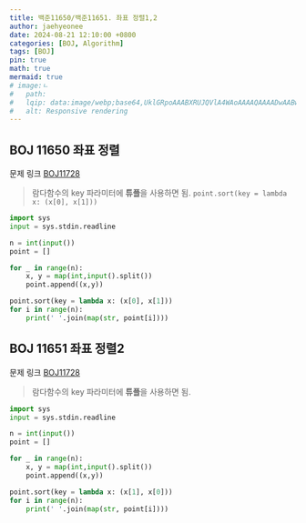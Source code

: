 ```yaml
---
title: 백준11650/백준11651. 좌표 정렬1,2
author: jaehyeonee
date: 2024-08-21 12:10:00 +0800
categories: [BOJ, Algorithm]
tags: [BOJ]
pin: true
math: true
mermaid: true
# image:ㄴ
#   path: 
#   lqip: data:image/webp;base64,UklGRpoAAABXRUJQVlA4WAoAAAAQAAAADwAABwAAQUxQSDIAAAARL0AmbZurmr57yyIiqE8oiG0bejIYEQTgqiDA9vqnsUSI6H+oAERp2HZ65qP/VIAWAFZQOCBCAAAA8AEAnQEqEAAIAAVAfCWkAALp8sF8rgRgAP7o9FDvMCkMde9PK7euH5M1m6VWoDXf2FkP3BqV0ZYbO6NA/VFIAAAA
#   alt: Responsive rendering 
---
```


## BOJ 11650 좌표 정렬
문제 링크
[BOJ11728](https://www.acmicpc.net/problem/11650)

> 람다함수의 key 파라미터에 **튜플**을 사용하면 됨.
`point.sort(key = lambda x: (x[0], x[1]))`
> 

```python
import sys
input = sys.stdin.readline

n = int(input())
point = []

for _ in range(n):
    x, y = map(int,input().split())
    point.append((x,y))

point.sort(key = lambda x: (x[0], x[1]))
for i in range(n):
    print(' '.join(map(str, point[i])))
```

## BOJ 11651 좌표 정렬2
문제 링크
[BOJ11728](https://www.acmicpc.net/problem/11651)

> 람다함수의 key 파라미터에 **튜플**을 사용하면 됨.
> 

```python
import sys
input = sys.stdin.readline

n = int(input())
point = []

for _ in range(n):
    x, y = map(int,input().split())
    point.append((x,y))

point.sort(key = lambda x: (x[1], x[0]))
for i in range(n):
    print(' '.join(map(str, point[i])))
```